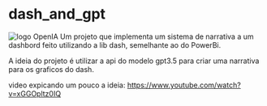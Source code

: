 # dash_and_gpt
![logo OpenIA](https://iphonesoft.fr/images/2023/01/chatgpt-logo-header-banner.jpg)
Um projeto que implementa um sistema de narrativa a um dashbord feito utilizando a lib dash, semelhante ao do PowerBi.

A ideia do projeto é utilizar a api do modelo gpt3.5 para criar uma narrativa para os graficos do dash.

video expicando um pouco a ideia: https://www.youtube.com/watch?v=xGGOpltz0IQ
